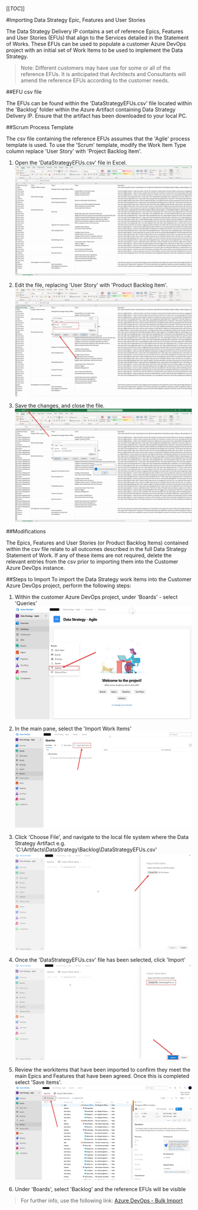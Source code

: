 [[_TOC_]]

#Importing Data Strategy Epic, Features and User Stories

The Data Strategy Delivery IP contains a set of reference Epics, Features and User Stories (EFUs) that align to the Services detailed in the Statement of Works. These EFUs can be used to populate a customer Azure DevOps project with an initial set of Work Items to be used to implement the Data Strategy.

> Note: Different customers may have use for some or all of the reference EFUs. It is anticipated that Architects and Consultants will amend the reference EFUs according to the customer needs.

##EFU csv file

The EFUs can be found within the 'DataStrategyEFUs.csv' file located within the 'Backlog' folder within the Azure Artifact containing Data Strategy Delivery IP. Ensure that the artifact has been downloaded to your local PC.

##Scrum Process Template

The csv file containing the reference EFUs assumes that the 'Agile' process template is used. To use the 'Scrum' template, modify the Work Item Type column replace 'User Story' with 'Project Backlog Item'. 

1. Open the 'DataStrategyEFUs.csv' file in Excel.
![Open File](./1.openEFUscsv.png)

1. Edit the file, replacing 'User Story' with 'Product Backlog Item'.
![Replace US with PBI](./2.replaceUSwithPBI.png)

1. Save the changes, and close the file.
![Save Changes](./3.savePBIs.png)

##Modifications

The Epics, Features and User Stories (or Product Backlog Items) contained within the csv file relate to all outcomes described in the full Data Strategy Statement of Work. If any of these items are not required, delete the relevant entries from the csv prior to importing them into the Customer Azure DevOps instance.

##Steps to Import
To import the Data Strategy work items into the Customer Azure DevOps project, perform the following steps:

1. Within the customer Azure DevOps project, under 'Boards' - select 'Queries'
![Select Boards](./4.selectBoards.png)

1. In the main pane, select the 'Import Work Items'
![Import Workitems](./5.importWorkItems.png)

1. Click 'Choose File', and navigate to the local file system where the Data Strategy Artifact e.g. 'C:\Artifacts\DataStrategy\Backlog\DataStrategyEFUs.csv' 
![Choose File](./6.chooseFile.png)

1. Once the 'DataStrategyEFUs.csv' file has been selected, click 'Import'
![Select Import](./7.selectImport.png)

1. Review the workitems that have been imported to confirm they meet the main Epics and Features that have been agreed. Once this is completed select 'Save items'.
![Save Workitems](./8.saveWorkItems.png)

1. Under 'Boards', select 'Backlog' and the reference EFUs will be visible

> For further info, use the following link: [Azure DevOps - Bulk Import](https://docs.microsoft.com/en-us/azure/devops/boards/queries/import-work-items-from-csv?view=azure-devops)

